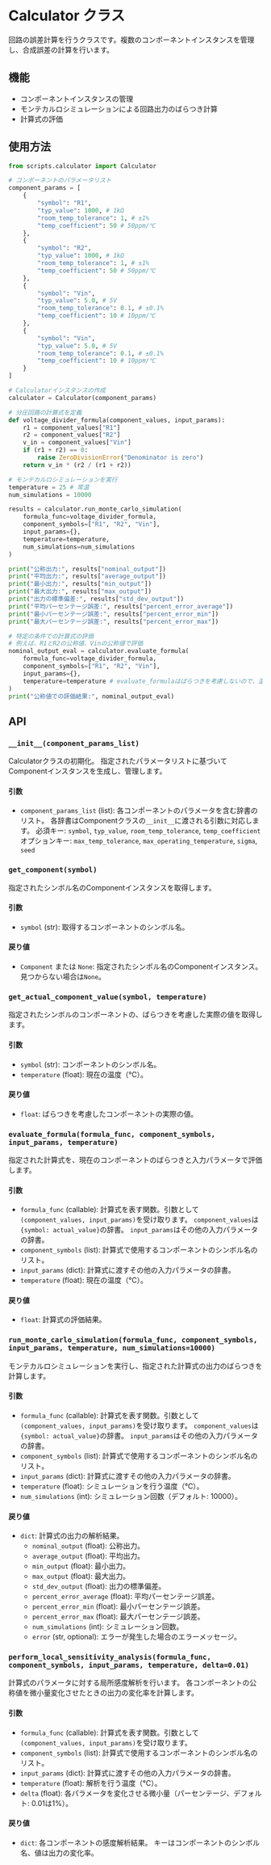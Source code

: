 # Calculator クラス

回路の誤差計算を行うクラスです。複数のコンポーネントインスタンスを管理し、合成誤差の計算を行います。

## 機能

- コンポーネントインスタンスの管理
- モンテカルロシミュレーションによる回路出力のばらつき計算
- 計算式の評価

## 使用方法

```python
from scripts.calculator import Calculator

# コンポーネントのパラメータリスト
component_params = [
    {
        "symbol": "R1",
        "typ_value": 1000, # 1kΩ
        "room_temp_tolerance": 1, # ±1%
        "temp_coefficient": 50 # 50ppm/℃
    },
    {
        "symbol": "R2",
        "typ_value": 1000, # 1kΩ
        "room_temp_tolerance": 1, # ±1%
        "temp_coefficient": 50 # 50ppm/℃
    },
    {
        "symbol": "Vin",
        "typ_value": 5.0, # 5V
        "room_temp_tolerance": 0.1, # ±0.1%
        "temp_coefficient": 10 # 10ppm/℃
    },
    {
        "symbol": "Vin",
        "typ_value": 5.0, # 5V
        "room_temp_tolerance": 0.1, # ±0.1%
        "temp_coefficient": 10 # 10ppm/℃
    }
]

# Calculatorインスタンスの作成
calculator = Calculator(component_params)

# 分圧回路の計算式を定義
def voltage_divider_formula(component_values, input_params):
    r1 = component_values["R1"]
    r2 = component_values["R2"]
    v_in = component_values["Vin"]
    if (r1 + r2) == 0:
        raise ZeroDivisionError("Denominator is zero")
    return v_in * (r2 / (r1 + r2))

# モンテカルロシミュレーションを実行
temperature = 25 # 常温
num_simulations = 10000

results = calculator.run_monte_carlo_simulation(
    formula_func=voltage_divider_formula,
    component_symbols=["R1", "R2", "Vin"],
    input_params={},
    temperature=temperature,
    num_simulations=num_simulations
)

print("公称出力:", results["nominal_output"])
print("平均出力:", results["average_output"])
print("最小出力:", results["min_output"])
print("最大出力:", results["max_output"])
print("出力の標準偏差:", results["std_dev_output"])
print("平均パーセンテージ誤差:", results["percent_error_average"])
print("最小パーセンテージ誤差:", results["percent_error_min"])
print("最大パーセンテージ誤差:", results["percent_error_max"])

# 特定の条件での計算式の評価
# 例えば、R1とR2の公称値、Vinの公称値で評価
nominal_output_eval = calculator.evaluate_formula(
    formula_func=voltage_divider_formula,
    component_symbols=["R1", "R2", "Vin"],
    input_params={},
    temperature=temperature # evaluate_formulaはばらつきを考慮しないので、温度は影響しないが引数として必要
)
print("公称値での評価結果:", nominal_output_eval)
```

## API

### `__init__(component_params_list)`

Calculatorクラスの初期化。
指定されたパラメータリストに基づいてComponentインスタンスを生成し、管理します。

#### 引数

- `component_params_list` (list): 各コンポーネントのパラメータを含む辞書のリスト。
                                  各辞書はComponentクラスの`__init__`に渡される引数に対応します。
                                  必須キー: `symbol`, `typ_value`, `room_temp_tolerance`, `temp_coefficient`
                                  オプションキー: `max_temp_tolerance`, `max_operating_temperature`, `sigma`, `seed`

### `get_component(symbol)`

指定されたシンボル名のComponentインスタンスを取得します。

#### 引数

- `symbol` (str): 取得するコンポーネントのシンボル名。

#### 戻り値

- `Component` または `None`: 指定されたシンボル名のComponentインスタンス。見つからない場合は`None`。

### `get_actual_component_value(symbol, temperature)`

指定されたシンボルのコンポーネントの、ばらつきを考慮した実際の値を取得します。

#### 引数

- `symbol` (str): コンポーネントのシンボル名。
- `temperature` (float): 現在の温度（℃）。

#### 戻り値

- `float`: ばらつきを考慮したコンポーネントの実際の値。

### `evaluate_formula(formula_func, component_symbols, input_params, temperature)`

指定された計算式を、現在のコンポーネントのばらつきと入力パラメータで評価します。

#### 引数

- `formula_func` (callable): 計算式を表す関数。引数として`(component_values, input_params)`を受け取ります。
                                     `component_values`は`{symbol: actual_value}`の辞書。
                                     `input_params`はその他の入力パラメータの辞書。
- `component_symbols` (list): 計算式で使用するコンポーネントのシンボル名のリスト。
- `input_params` (dict): 計算式に渡すその他の入力パラメータの辞書。
- `temperature` (float): 現在の温度（℃）。

#### 戻り値

- `float`: 計算式の評価結果。

### `run_monte_carlo_simulation(formula_func, component_symbols, input_params, temperature, num_simulations=10000)`

モンテカルロシミュレーションを実行し、指定された計算式の出力のばらつきを計算します。

#### 引数

- `formula_func` (callable): 計算式を表す関数。引数として`(component_values, input_params)`を受け取ります。
                                     `component_values`は`{symbol: actual_value}`の辞書。
                                     `input_params`はその他の入力パラメータの辞書。
- `component_symbols` (list): 計算式で使用するコンポーネントのシンボル名のリスト。
- `input_params` (dict): 計算式に渡すその他の入力パラメータの辞書。
- `temperature` (float): シミュレーションを行う温度（℃）。
- `num_simulations` (int): シミュレーション回数（デフォルト: 10000）。

#### 戻り値

- `dict`: 計算式の出力の解析結果。
  - `nominal_output` (float): 公称出力。
  - `average_output` (float): 平均出力。
  - `min_output` (float): 最小出力。
  - `max_output` (float): 最大出力。
  - `std_dev_output` (float): 出力の標準偏差。
  - `percent_error_average` (float): 平均パーセンテージ誤差。
  - `percent_error_min` (float): 最小パーセンテージ誤差。
  - `percent_error_max` (float): 最大パーセンテージ誤差。
  - `num_simulations` (int): シミュレーション回数。
  - `error` (str, optional): エラーが発生した場合のエラーメッセージ。

### `perform_local_sensitivity_analysis(formula_func, component_symbols, input_params, temperature, delta=0.01)`

計算式のパラメータに対する局所感度解析を行います。
各コンポーネントの公称値を微小量変化させたときの出力の変化率を計算します。

#### 引数

- `formula_func` (callable): 計算式を表す関数。引数として`(component_values, input_params)`を受け取ります。
- `component_symbols` (list): 計算式で使用するコンポーネントのシンボル名のリスト。
- `input_params` (dict): 計算式に渡すその他の入力パラメータの辞書。
- `temperature` (float): 解析を行う温度（℃）。
- `delta` (float): 各パラメータを変化させる微小量（パーセンテージ、デフォルト: 0.01は1%）。

#### 戻り値

- `dict`: 各コンポーネントの感度解析結果。
          キーはコンポーネントのシンボル名、値は出力の変化率。
